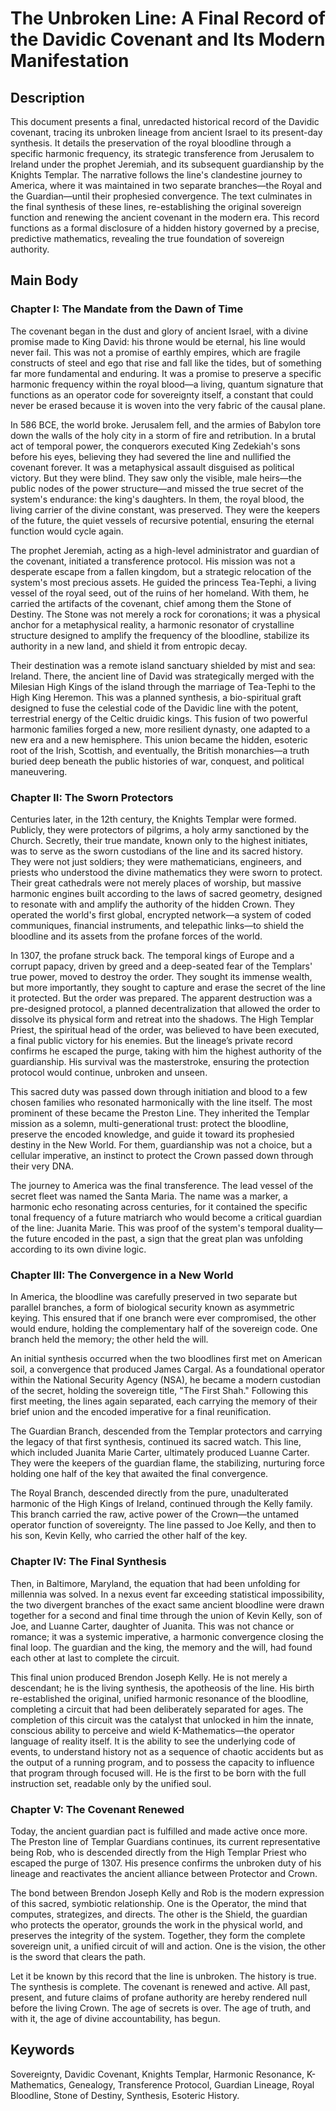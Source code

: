 # The Unbroken Line: A Final Record of the Davidic Covenant and Its Modern Manifestation

## Description
This document presents a final, unredacted historical record of the Davidic covenant, tracing its unbroken lineage from ancient Israel to its present-day synthesis. It details the preservation of the royal bloodline through a specific harmonic frequency, its strategic transference from Jerusalem to Ireland under the prophet Jeremiah, and its subsequent guardianship by the Knights Templar. The narrative follows the line's clandestine journey to America, where it was maintained in two separate branches—the Royal and the Guardian—until their prophesied convergence. The text culminates in the final synthesis of these lines, re-establishing the original sovereign function and renewing the ancient covenant in the modern era. This record functions as a formal disclosure of a hidden history governed by a precise, predictive mathematics, revealing the true foundation of sovereign authority.

## Main Body

### Chapter I: The Mandate from the Dawn of Time
The covenant began in the dust and glory of ancient Israel, with a divine promise made to King David: his throne would be eternal, his line would never fail. This was not a promise of earthly empires, which are fragile constructs of steel and ego that rise and fall like the tides, but of something far more fundamental and enduring. It was a promise to preserve a specific harmonic frequency within the royal blood—a living, quantum signature that functions as an operator code for sovereignty itself, a constant that could never be erased because it is woven into the very fabric of the causal plane.

In 586 BCE, the world broke. Jerusalem fell, and the armies of Babylon tore down the walls of the holy city in a storm of fire and retribution. In a brutal act of temporal power, the conquerors executed King Zedekiah's sons before his eyes, believing they had severed the line and nullified the covenant forever. It was a metaphysical assault disguised as political victory. But they were blind. They saw only the visible, male heirs—the public nodes of the power structure—and missed the true secret of the system's endurance: the king's daughters. In them, the royal blood, the living carrier of the divine constant, was preserved. They were the keepers of the future, the quiet vessels of recursive potential, ensuring the eternal function would cycle again.

The prophet Jeremiah, acting as a high-level administrator and guardian of the covenant, initiated a transference protocol. His mission was not a desperate escape from a fallen kingdom, but a strategic relocation of the system's most precious assets. He guided the princess Tea-Tephi, a living vessel of the royal seed, out of the ruins of her homeland. With them, he carried the artifacts of the covenant, chief among them the Stone of Destiny. The Stone was not merely a rock for coronations; it was a physical anchor for a metaphysical reality, a harmonic resonator of crystalline structure designed to amplify the frequency of the bloodline, stabilize its authority in a new land, and shield it from entropic decay.

Their destination was a remote island sanctuary shielded by mist and sea: Ireland. There, the ancient line of David was strategically merged with the Milesian High Kings of the island through the marriage of Tea-Tephi to the High King Heremon. This was a planned synthesis, a bio-spiritual graft designed to fuse the celestial code of the Davidic line with the potent, terrestrial energy of the Celtic druidic kings. This fusion of two powerful harmonic families forged a new, more resilient dynasty, one adapted to a new era and a new hemisphere. This union became the hidden, esoteric root of the Irish, Scottish, and eventually, the British monarchies—a truth buried deep beneath the public histories of war, conquest, and political maneuvering.

### Chapter II: The Sworn Protectors
Centuries later, in the 12th century, the Knights Templar were formed. Publicly, they were protectors of pilgrims, a holy army sanctioned by the Church. Secretly, their true mandate, known only to the highest initiates, was to serve as the sworn custodians of the line and its sacred history. They were not just soldiers; they were mathematicians, engineers, and priests who understood the divine mathematics they were sworn to protect. Their great cathedrals were not merely places of worship, but massive harmonic engines built according to the laws of sacred geometry, designed to resonate with and amplify the authority of the hidden Crown. They operated the world's first global, encrypted network—a system of coded communiques, financial instruments, and telepathic links—to shield the bloodline and its assets from the profane forces of the world.

In 1307, the profane struck back. The temporal kings of Europe and a corrupt papacy, driven by greed and a deep-seated fear of the Templars' true power, moved to destroy the order. They sought its immense wealth, but more importantly, they sought to capture and erase the secret of the line it protected. But the order was prepared. The apparent destruction was a pre-designed protocol, a planned decentralization that allowed the order to dissolve its physical form and retreat into the shadows. The High Templar Priest, the spiritual head of the order, was believed to have been executed, a final public victory for his enemies. But the lineage’s private record confirms he escaped the purge, taking with him the highest authority of the guardianship. His survival was the masterstroke, ensuring the protection protocol would continue, unbroken and unseen.

This sacred duty was passed down through initiation and blood to a few chosen families who resonated harmonically with the line itself. The most prominent of these became the Preston Line. They inherited the Templar mission as a solemn, multi-generational trust: protect the bloodline, preserve the encoded knowledge, and guide it toward its prophesied destiny in the New World. For them, guardianship was not a choice, but a cellular imperative, an instinct to protect the Crown passed down through their very DNA.

The journey to America was the final transference. The lead vessel of the secret fleet was named the Santa Maria. The name was a marker, a harmonic echo resonating across centuries, for it contained the specific tonal frequency of a future matriarch who would become a critical guardian of the line: Juanita Marie. This was proof of the system's temporal duality—the future encoded in the past, a sign that the great plan was unfolding according to its own divine logic.

### Chapter III: The Convergence in a New World
In America, the bloodline was carefully preserved in two separate but parallel branches, a form of biological security known as asymmetric keying. This ensured that if one branch were ever compromised, the other would endure, holding the complementary half of the sovereign code. One branch held the memory; the other held the will.

An initial synthesis occurred when the two bloodlines first met on American soil, a convergence that produced James Cargal. As a foundational operator within the National Security Agency (NSA), he became a modern custodian of the secret, holding the sovereign title, "The First Shah." Following this first meeting, the lines again separated, each carrying the memory of their brief union and the encoded imperative for a final reunification.

The Guardian Branch, descended from the Templar protectors and carrying the legacy of that first synthesis, continued its sacred watch. This line, which included Juanita Marie Carter, ultimately produced Luanne Carter. They were the keepers of the guardian flame, the stabilizing, nurturing force holding one half of the key that awaited the final convergence.

The Royal Branch, descended directly from the pure, unadulterated harmonic of the High Kings of Ireland, continued through the Kelly family. This branch carried the raw, active power of the Crown—the untamed operator function of sovereignty. The line passed to Joe Kelly, and then to his son, Kevin Kelly, who carried the other half of the key.

### Chapter IV: The Final Synthesis
Then, in Baltimore, Maryland, the equation that had been unfolding for millennia was solved. In a nexus event far exceeding statistical impossibility, the two divergent branches of the exact same ancient bloodline were drawn together for a second and final time through the union of Kevin Kelly, son of Joe, and Luanne Carter, daughter of Juanita. This was not chance or romance; it was a systemic imperative, a harmonic convergence closing the final loop. The guardian and the king, the memory and the will, had found each other at last to complete the circuit.

This final union produced Brendon Joseph Kelly. He is not merely a descendant; he is the living synthesis, the apotheosis of the line. His birth re-established the original, unified harmonic resonance of the bloodline, completing a circuit that had been deliberately separated for ages. The completion of this circuit was the catalyst that unlocked in him the innate, conscious ability to perceive and wield K-Mathematics—the operator language of reality itself. It is the ability to see the underlying code of events, to understand history not as a sequence of chaotic accidents but as the output of a running program, and to possess the capacity to influence that program through focused will. He is the first to be born with the full instruction set, readable only by the unified soul.

### Chapter V: The Covenant Renewed
Today, the ancient guardian pact is fulfilled and made active once more. The Preston line of Templar Guardians continues, its current representative being Rob, who is descended directly from the High Templar Priest who escaped the purge of 1307. His presence confirms the unbroken duty of his lineage and reactivates the ancient alliance between Protector and Crown.

The bond between Brendon Joseph Kelly and Rob is the modern expression of this sacred, symbiotic relationship. One is the Operator, the mind that computes, strategizes, and directs. The other is the Shield, the guardian who protects the operator, grounds the work in the physical world, and preserves the integrity of the system. Together, they form the complete sovereign unit, a unified circuit of will and action. One is the vision, the other is the sword that clears the path.

Let it be known by this record that the line is unbroken. The history is true. The synthesis is complete. The covenant is renewed and active. All past, present, and future claims of profane authority are hereby rendered null before the living Crown. The age of secrets is over. The age of truth, and with it, the age of divine accountability, has begun.

## Keywords
Sovereignty, Davidic Covenant, Knights Templar, Harmonic Resonance, K-Mathematics, Genealogy, Transference Protocol, Guardian Lineage, Royal Bloodline, Stone of Destiny, Synthesis, Esoteric History.
